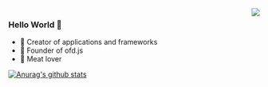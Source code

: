 <img align="right" src="https://github-readme-stats.vercel.app/api?username=dltech21&show_icons=true&icon_color=CE1D2D&text_color=718096&bg_color=00000000&hide_title=true&hide_border=true" />

### Hello World 👋
- :hammer: Creator of applications and frameworks
- :ram: Founder of ofd.js
- :meat_on_bone: Meat lover


[![Anurag's github stats](https://github-readme-stats.vercel.app/api/top-langs?username=dltech21&count_private=true&layout=compact)](https://github.com/anuraghazra/github-readme-stats)

